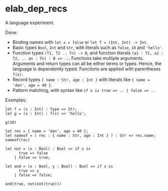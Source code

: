 # elab_dep_recs

A language experiment.

Done:
- Binding names with `let x = false` or `let T = (Int, Int) -> Int`.
- Basic types `Bool`, `Int` and `Str`, with literals such as `false`, `10` and `'hello'`.
- Function types `(T1, T2 .. Tn) -> B`, and function literals `(a1 : T1, a2 : T2, .. an : Tn) : B => ..`. Functions take multiple arguments. Arguments and return types can all be either terms or types. Hence, the language is dependently typed. Functions are applied with parentheses `f(x)`.
- Record types `{ name : Str, age : Int }` with literals like `{ name = 'dan', age = 40 }`.
- Pattern matching, with syntax like `if x is true => .. | false => ..`

Examples:
```
let f = (x : Int) : Type => Str;
let g = (x : Int) : f(x) => 'hello';

g(10)
```

```
let rec = { name = 'dan', age = 40 };
let nameof = ( rec : { name : Str, age : Int } ) : Str => rec.name;
nameof(rec)
```

```
let not = (x : Bool) : Bool => if x is 
      true => false 
    | false => true;

let and = (x : Bool, y : Bool) : Bool => if x is 
      true => y 
    | false => false;

and(true, not(not(true)))
```